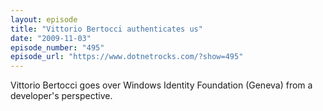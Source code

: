 ```yaml
---
layout: episode
title: "Vittorio Bertocci authenticates us"
date: "2009-11-03"
episode_number: "495"
episode_url: "https://www.dotnetrocks.com/?show=495"
---
```


Vittorio Bertocci goes over Windows Identity Foundation (Geneva) from a developer's perspective.
